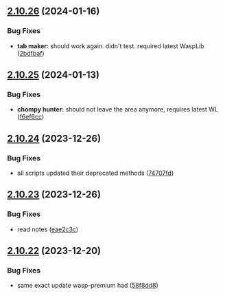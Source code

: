 ## [2.10.26](https://github.com/Torwent/wasp-free/compare/v2.10.25...v2.10.26) (2024-01-16)


### Bug Fixes

* **tab maker:** should work again. didn't test. required latest WaspLib ([2bdfbaf](https://github.com/Torwent/wasp-free/commit/2bdfbaf9bd48c97df25356028045273282bd5d19))



## [2.10.25](https://github.com/Torwent/wasp-free/compare/v2.10.24...v2.10.25) (2024-01-13)


### Bug Fixes

* **chompy hunter:** should not leave the area anymore, requires latest WL ([f6ef6cc](https://github.com/Torwent/wasp-free/commit/f6ef6cc6ae006ca9bd30d9971b3996b3d98499ee))



## [2.10.24](https://github.com/Torwent/wasp-free/compare/v2.10.23...v2.10.24) (2023-12-26)


### Bug Fixes

* all scripts updated their deprecated methods ([74707fd](https://github.com/Torwent/wasp-free/commit/74707fd468cfa435eb711087815cb806b177c9eb))



## [2.10.23](https://github.com/Torwent/wasp-free/compare/v2.10.22...v2.10.23) (2023-12-26)


### Bug Fixes

* read notes ([eae2c3c](https://github.com/Torwent/wasp-free/commit/eae2c3c6e5df24de2640459722f1cd38685bfbbc))



## [2.10.22](https://github.com/Torwent/wasp-free/compare/v2.10.21...v2.10.22) (2023-12-20)


### Bug Fixes

* same exact update wasp-premium had ([58f8dd8](https://github.com/Torwent/wasp-free/commit/58f8dd889833dc12cd5607afa30ecb47d4b34b22))



